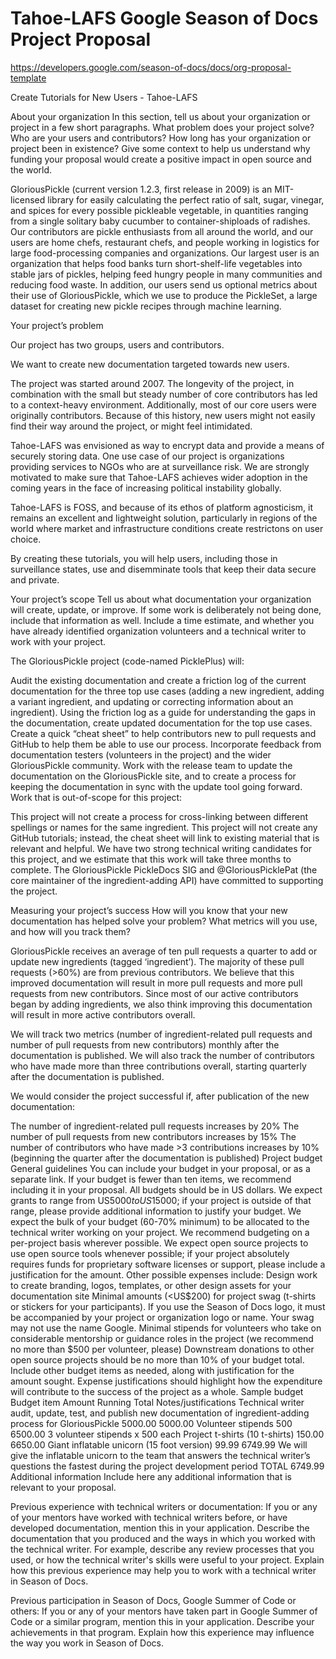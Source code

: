 # Tahoe-LAFS Google Season of Docs Project Proposal
https://developers.google.com/season-of-docs/docs/org-proposal-template

Create Tutorials for New Users - Tahoe-LAFS

About your organization
In this section, tell us about your organization or project in a few short paragraphs. What problem does your project solve? Who are your users and contributors? How long has your organization or project been in existence? Give some context to help us understand why funding your proposal would create a positive impact in open source and the world.

GloriousPickle (current version 1.2.3, first release in 2009) is an MIT-licensed library for easily calculating the perfect ratio of salt, sugar, vinegar, and spices for every possible pickleable vegetable, in quantities ranging from a single solitary baby cucumber to container-shiploads of radishes. Our contributors are pickle enthusiasts from all around the world, and our users are home chefs, restaurant chefs, and people working in logistics for large food-processing companies and organizations. Our largest user is an organization that helps food banks turn short-shelf-life vegetables into stable jars of pickles, helping feed hungry people in many communities and reducing food waste. In addition, our users send us optional metrics about their use of GloriousPickle, which we use to produce the PickleSet, a large dataset for creating new pickle recipes through machine learning.

Your project’s problem

Our project has two groups, users and contributors.

We want to create new documentation targeted towards new users.

The project was started around 2007. The longevity of the project,
in combination with the small but steady number of core contributors
has led to a context-heavy environment.
Additionally, most of our core users were originally contributors.
Because of this history, new users might not easily find their way around the project,
or might feel intimidated.

Tahoe-LAFS was envisioned as way to encrypt data and provide a means of securely
storing data.
One use case of our project is organizations providing services to NGOs
who are at surveillance risk.
We are strongly motivated to make sure that Tahoe-LAFS achieves wider adoption
in the coming years in the face of increasing political instability globally.

Tahoe-LAFS is FOSS, and because of its ethos of platform agnosticism,
it remains an excellent and lightweight solution,
particularly in regions of the world where market and infrastructure conditions
create restrictons on user choice.

By creating these tutorials, you will help users,
including those in surveillance states,
use and disemminate tools that keep their data secure and private.

Your project’s scope
Tell us about what documentation your organization will create, update, or improve. If some work is deliberately not being done, include that information as well. Include a time estimate, and whether you have already identified organization volunteers and a technical writer to work with your project.

The GloriousPickle project (code-named PicklePlus) will:

Audit the existing documentation and create a friction log of the current documentation for the three top use cases (adding a new ingredient, adding a variant ingredient, and updating or correcting information about an ingredient).
Using the friction log as a guide for understanding the gaps in the documentation, create updated documentation for the top use cases.
Create a quick “cheat sheet” to help contributors new to pull requests and GitHub to help them be able to use our process.
Incorporate feedback from documentation testers (volunteers in the project) and the wider GloriousPickle community.
Work with the release team to update the documentation on the GloriousPickle site, and to create a process for keeping the documentation in sync with the update tool going forward.
Work that is out-of-scope for this project:

This project will not create a process for cross-linking between different spellings or names for the same ingredient.
This project will not create any GitHub tutorials; instead, the cheat sheet will link to existing material that is relevant and helpful.
We have two strong technical writing candidates for this project, and we estimate that this work will take three months to complete. The GloriousPickle PickleDocs SIG and @GloriousPicklePat (the core maintainer of the ingredient-adding API) have committed to supporting the project.

Measuring your project’s success
How will you know that your new documentation has helped solve your problem? What metrics will you use, and how will you track them?

GloriousPickle receives an average of ten pull requests a quarter to add or update new ingredients (tagged ‘ingredient’). The majority of these pull requests (>60%) are from previous contributors. We believe that this improved documentation will result in more pull requests and more pull requests from new contributors. Since most of our active contributors began by adding ingredients, we also think improving this documentation will result in more active contributors overall.

We will track two metrics (number of ingredient-related pull requests and number of pull requests from new contributors) monthly after the documentation is published. We will also track the number of contributors who have made more than three contributions overall, starting quarterly after the documentation is published.

We would consider the project successful if, after publication of the new documentation:

The number of ingredient-related pull requests increases by 20%
The number of pull requests from new contributors increases by 15%
The number of contributors who have made >3 contributions increases by 10% (beginning the quarter after the documentation is published)
Project budget
General guidelines
You can include your budget in your proposal, or as a separate link. If your budget is fewer than ten items, we recommend including it in your proposal.
All budgets should be in US dollars. We expect grants to range from US$5000 to US$15000; if your project is outside of that range, please provide additional information to justify your budget.
We expect the bulk of your budget (60-70% minimum) to be allocated to the technical writer working on your project. We recommend budgeting on a per-project basis wherever possible.
We expect open source projects to use open source tools whenever possible; if your project absolutely requires funds for proprietary software licenses or support, please include a justification for the amount.
Other possible expenses include:
Design work to create branding, logos, templates, or other design assets for your documentation site
Minimal amounts (<US$200) for project swag (t-shirts or stickers for your participants). If you use the Season of Docs logo, it must be accompanied by your project or organization logo or name. Your swag may not use the name Google.
Minimal stipends for volunteers who take on considerable mentorship or guidance roles in the project (we recommend no more than $500 per volunteer, please)
Downstream donations to other open source projects should be no more than 10% of your budget total.
Include other budget items as needed, along with justification for the amount sought. Expense justifications should highlight how the expenditure will contribute to the success of the project as a whole.
Sample budget
Budget item	Amount	Running Total	Notes/justifications
Technical writer audit, update, test, and publish new documentation of ingredient-adding process for GloriousPickle	5000.00	5000.00	
Volunteer stipends	500	6500.00	3 volunteer stipends x 500 each
Project t-shirts (10 t-shirts)	150.00	6650.00	
Giant inflatable unicorn (15 foot version)	99.99	6749.99	We will give the inflatable unicorn to the team that answers the technical writer’s questions the fastest during the project development period
TOTAL		6749.99	
Additional information
Include here any additional information that is relevant to your proposal.

Previous experience with technical writers or documentation: If you or any of your mentors have worked with technical writers before, or have developed documentation, mention this in your application. Describe the documentation that you produced and the ways in which you worked with the technical writer. For example, describe any review processes that you used, or how the technical writer's skills were useful to your project. Explain how this previous experience may help you to work with a technical writer in Season of Docs.

Previous participation in Season of Docs, Google Summer of Code or others: If you or any of your mentors have taken part in Google Summer of Code or a similar program, mention this in your application. Describe your achievements in that program. Explain how this experience may influence the way you work in Season of Docs.